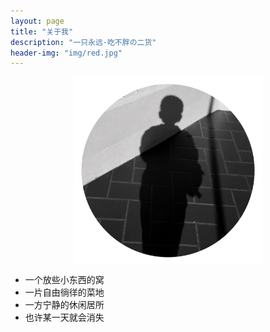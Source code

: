 ```yaml
---
layout: page
title: "关于我"
description: "一只永远·吃不胖の二货"
header-img: "img/red.jpg"
---
```



<center>
    <p><img src="https://github.com/bear-kid/bear-kid.github.io/blob/master/img/favicon.png?raw=true" height="300" width="300" align="center"></p>
</center>




* 一个放些小东西的窝 
* 一片自由徜徉的菜地  
* 一方宁静的休闲居所 
* 也许某一天就会消失 













